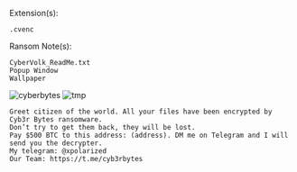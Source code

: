Extension(s): 
```
.cvenc
```
Ransom Note(s): 
```
CyberVolk_ReadMe.txt
Popup Window
Wallpaper
```
![cyberbytes](https://github.com/user-attachments/assets/334f3e93-9811-403c-b7eb-c617fe2ff62f)
![tmp](https://github.com/user-attachments/assets/2ebc0399-94ca-46d4-9daa-b701492a7b74)
```
Greet citizen of the world. All your files have been encrypted by Cyb3r Bytes ransomware.
Don’t try to get them back, they will be lost.
Pay $500 BTC to this address: (address). DM me on Telegram and I will send you the decrypter. 
My telegram: @xpolarized 
Our Team: https://t.me/cyb3rbytes
```

